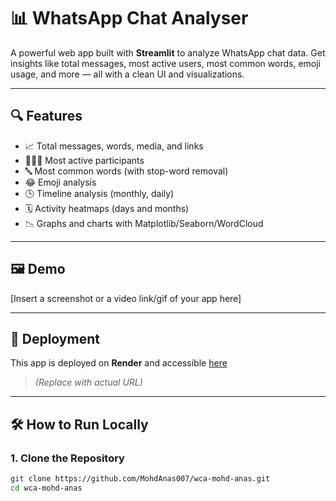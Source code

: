 # 📊 WhatsApp Chat Analyser

A powerful web app built with **Streamlit** to analyze WhatsApp chat data. Get insights like total messages, most active users, most common words, emoji usage, and more — all with a clean UI and visualizations.

---

## 🔍 Features

- 📈 Total messages, words, media, and links
- 🧑‍🤝‍🧑 Most active participants
- 🔤 Most common words (with stop-word removal)
- 😂 Emoji analysis
- 🕒 Timeline analysis (monthly, daily)
- 🗓️ Activity heatmaps (days and months)
- 📉 Graphs and charts with Matplotlib/Seaborn/WordCloud

---

## 🖼️ Demo

[Insert a screenshot or a video link/gif of your app here]

---

## 🚀 Deployment

This app is deployed on **Render** and accessible [here]((https://wca-mohd-anas-5.onrender.com))  
> *(Replace with actual URL)*

---

## 🛠️ How to Run Locally

### 1. Clone the Repository

```bash
git clone https://github.com/MohdAnas007/wca-mohd-anas.git
cd wca-mohd-anas
